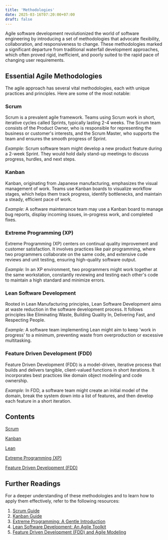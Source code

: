 ```yaml
---
title: 'Methodologies'
date: 2025-03-16T07:20:00+07:00
draft: false
---
```


Agile software development revolutionized the world of software engineering by introducing a set of methodologies that advocate flexibility, collaboration, and responsiveness to change. These methodologies marked a significant departure from traditional waterfall development approaches, which often proved rigid, inefficient, and poorly suited to the rapid pace of changing user requirements.

## Essential Agile Methodologies

The agile approach has several vital methodologies, each with unique practices and principles. Here are some of the most notable:

### Scrum

Scrum is a prevalent agile framework. Teams using Scrum work in short, iterative cycles called Sprints, typically lasting 2-4 weeks. The Scrum team consists of the Product Owner, who is responsible for representing the business or customer's interests, and the Scrum Master, who supports the team and ensures the smooth progress of Sprint.

_Example:_ Scrum software team might develop a new product feature during a 2-week Sprint. They would hold daily stand-up meetings to discuss progress, hurdles, and next steps.

### Kanban

Kanban, originating from Japanese manufacturing, emphasizes the visual management of work. Teams use Kanban boards to visualize workflow stages, which helps them track progress, identify bottlenecks, and maintain a steady, efficient pace of work.

_Example:_ A software maintenance team may use a Kanban board to manage bug reports, display incoming issues, in-progress work, and completed fixes.

### Extreme Programming (XP)

Extreme Programming (XP) centers on continual quality improvement and customer satisfaction. It involves practices like pair programming, where two programmers collaborate on the same code, and extensive code reviews and unit testing, ensuring high-quality software output.

_Example:_ In an XP environment, two programmers might work together at the same workstation, constantly reviewing and testing each other's code to maintain a high standard and minimize errors.

### Lean Software Development

Rooted in Lean Manufacturing principles, Lean Software Development aims at waste reduction in the software development process. It follows principles like Eliminating Waste, Building Quality In, Delivering Fast, and Respecting People.

_Example:_ A software team implementing Lean might aim to keep 'work in progress' to a minimum, preventing waste from overproduction or excessive multitasking.

### Feature Driven Development (FDD)

Feature Driven Development (FDD) is a model-driven, iterative process that builds and delivers tangible, client-valued functions in short iterations. It incorporates best practices like domain object modeling and code ownership.

_Example:_ In FDD, a software team might create an initial model of the domain, break the system down into a list of features, and then develop each feature in a short iteration.

## Contents

[Scrum](./scrum/)

[Kanban](./kanban/)

[Lean](./lean/)

[Extreme Programming (XP)](./extreme-programming-xp/)

[Feature Driven Development (FDD)](./feature-driven-development-fdd/)

## Further Readings

For a deeper understanding of these methodologies and to learn how to apply them effectively, refer to the following resources:

1. [Scrum Guide](https://www.scrum.org/resources/scrum-guide)
2. [Kanban Guide](https://kanbanize.com/kanban-resources/getting-started/what-is-kanban)
3. [Extreme Programming: A Gentle Introduction](http://www.extremeprogramming.org/)
4. [Lean Software Development: An Agile Toolkit](https://www.amazon.com/Lean-Software-Development-Agile-Toolkit/dp/0321150783)
5. [Feature Driven Development (FDD) and Agile Modeling](http://www.agilemodeling.com/essays/fdd.htm)
